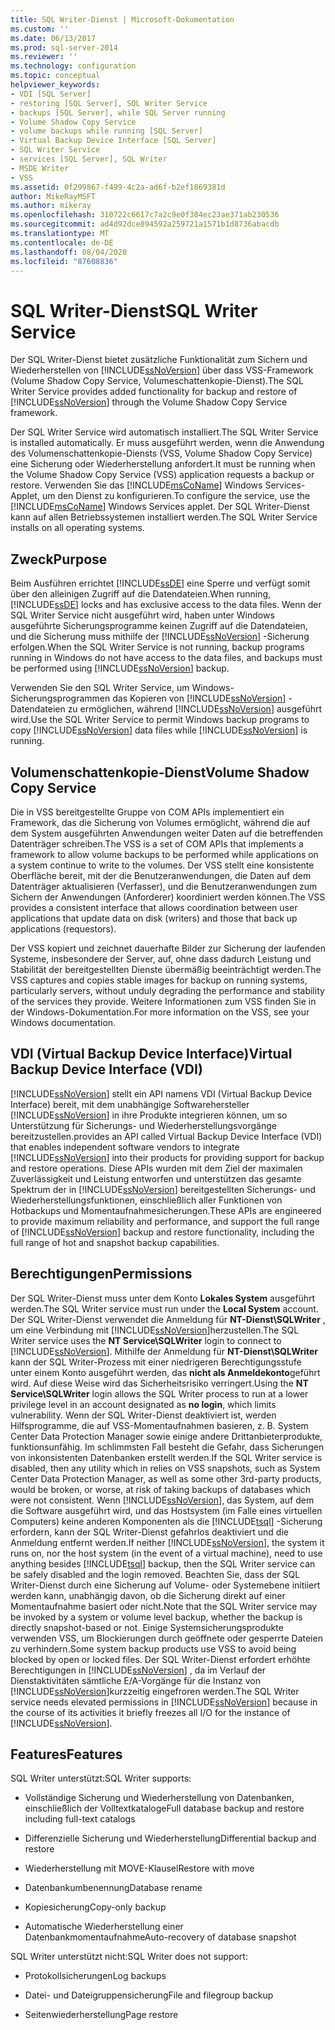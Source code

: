 ```yaml
---
title: SQL Writer-Dienst | Microsoft-Dokumentation
ms.custom: ''
ms.date: 06/13/2017
ms.prod: sql-server-2014
ms.reviewer: ''
ms.technology: configuration
ms.topic: conceptual
helpviewer_keywords:
- VDI [SQL Server]
- restoring [SQL Server], SQL Writer Service
- backups [SQL Server], while SQL Server running
- Volume Shadow Copy Service
- volume backups while running [SQL Server]
- Virtual Backup Device Interface [SQL Server]
- SQL Writer Service
- services [SQL Server], SQL Writer
- MSDE Writer
- VSS
ms.assetid: 0f299867-f499-4c2a-ad6f-b2ef1869381d
author: MikeRayMSFT
ms.author: mikeray
ms.openlocfilehash: 310722c6617c7a2c9e0f384ec23ae371ab230536
ms.sourcegitcommit: ad4d92dce894592a259721a1571b1d8736abacdb
ms.translationtype: MT
ms.contentlocale: de-DE
ms.lasthandoff: 08/04/2020
ms.locfileid: "87608836"
---
```

# <a name="sql-writer-service"></a><span data-ttu-id="b81f3-102">SQL Writer-Dienst</span><span class="sxs-lookup"><span data-stu-id="b81f3-102">SQL Writer Service</span></span>
  <span data-ttu-id="b81f3-103">Der SQL Writer-Dienst bietet zusätzliche Funktionalität zum Sichern und Wiederherstellen von [!INCLUDE[ssNoVersion](../../includes/ssnoversion-md.md)] über dass VSS-Framework (Volume Shadow Copy Service, Volumeschattenkopie-Dienst).</span><span class="sxs-lookup"><span data-stu-id="b81f3-103">The SQL Writer Service provides added functionality for backup and restore of [!INCLUDE[ssNoVersion](../../includes/ssnoversion-md.md)] through the Volume Shadow Copy Service framework.</span></span>  
  
 <span data-ttu-id="b81f3-104">Der SQL Writer Service wird automatisch installiert.</span><span class="sxs-lookup"><span data-stu-id="b81f3-104">The SQL Writer Service is installed automatically.</span></span> <span data-ttu-id="b81f3-105">Er muss ausgeführt werden, wenn die Anwendung des Volumenschattenkopie-Diensts (VSS, Volume Shadow Copy Service) eine Sicherung oder Wiederherstellung anfordert.</span><span class="sxs-lookup"><span data-stu-id="b81f3-105">It must be running when the Volume Shadow Copy Service (VSS) application requests a backup or restore.</span></span> <span data-ttu-id="b81f3-106">Verwenden Sie das [!INCLUDE[msCoName](../../includes/msconame-md.md)] Windows Services-Applet, um den Dienst zu konfigurieren.</span><span class="sxs-lookup"><span data-stu-id="b81f3-106">To configure the service, use the [!INCLUDE[msCoName](../../includes/msconame-md.md)] Windows Services applet.</span></span> <span data-ttu-id="b81f3-107">Der SQL Writer-Dienst kann auf allen Betriebssystemen installiert werden.</span><span class="sxs-lookup"><span data-stu-id="b81f3-107">The SQL Writer Service installs on all operating systems.</span></span>  
  
## <a name="purpose"></a><span data-ttu-id="b81f3-108">Zweck</span><span class="sxs-lookup"><span data-stu-id="b81f3-108">Purpose</span></span>  
 <span data-ttu-id="b81f3-109">Beim Ausführen errichtet [!INCLUDE[ssDE](../../includes/ssde-md.md)] eine Sperre und verfügt somit über den alleinigen Zugriff auf die Datendateien.</span><span class="sxs-lookup"><span data-stu-id="b81f3-109">When running, [!INCLUDE[ssDE](../../includes/ssde-md.md)] locks and has exclusive access to the data files.</span></span> <span data-ttu-id="b81f3-110">Wenn der SQL Writer Service nicht ausgeführt wird, haben unter Windows ausgeführte Sicherungsprogramme keinen Zugriff auf die Datendateien, und die Sicherung muss mithilfe der [!INCLUDE[ssNoVersion](../../includes/ssnoversion-md.md)] -Sicherung erfolgen.</span><span class="sxs-lookup"><span data-stu-id="b81f3-110">When the SQL Writer Service is not running, backup programs running in Windows do not have access to the data files, and backups must be performed using [!INCLUDE[ssNoVersion](../../includes/ssnoversion-md.md)] backup.</span></span>  
  
 <span data-ttu-id="b81f3-111">Verwenden Sie den SQL Writer Service, um Windows-Sicherungsprogrammen das Kopieren von [!INCLUDE[ssNoVersion](../../includes/ssnoversion-md.md)] -Datendateien zu ermöglichen, während [!INCLUDE[ssNoVersion](../../includes/ssnoversion-md.md)] ausgeführt wird.</span><span class="sxs-lookup"><span data-stu-id="b81f3-111">Use the SQL Writer Service to permit Windows backup programs to copy [!INCLUDE[ssNoVersion](../../includes/ssnoversion-md.md)] data files while [!INCLUDE[ssNoVersion](../../includes/ssnoversion-md.md)] is running.</span></span>  
  
## <a name="volume-shadow-copy-service"></a><span data-ttu-id="b81f3-112">Volumenschattenkopie-Dienst</span><span class="sxs-lookup"><span data-stu-id="b81f3-112">Volume Shadow Copy Service</span></span>  
 <span data-ttu-id="b81f3-113">Die in VSS bereitgestellte Gruppe von COM APIs implementiert ein Framework, das die Sicherung von Volumes ermöglicht, während die auf dem System ausgeführten Anwendungen weiter Daten auf die betreffenden Datenträger schreiben.</span><span class="sxs-lookup"><span data-stu-id="b81f3-113">The VSS is a set of COM APIs that implements a framework to allow volume backups to be performed while applications on a system continue to write to the volumes.</span></span> <span data-ttu-id="b81f3-114">Der VSS stellt eine konsistente Oberfläche bereit, mit der die Benutzeranwendungen, die Daten auf dem Datenträger aktualisieren (Verfasser), und die Benutzeranwendungen zum Sichern der Anwendungen (Anforderer) koordiniert werden können.</span><span class="sxs-lookup"><span data-stu-id="b81f3-114">The VSS provides a consistent interface that allows coordination between user applications that update data on disk (writers) and those that back up applications (requestors).</span></span>  
  
 <span data-ttu-id="b81f3-115">Der VSS kopiert und zeichnet dauerhafte Bilder zur Sicherung der laufenden Systeme, insbesondere der Server, auf, ohne dass dadurch Leistung und Stabilität der bereitgestellten Dienste übermäßig beeinträchtigt werden.</span><span class="sxs-lookup"><span data-stu-id="b81f3-115">The VSS captures and copies stable images for backup on running systems, particularly servers, without unduly degrading the performance and stability of the services they provide.</span></span> <span data-ttu-id="b81f3-116">Weitere Informationen zum VSS finden Sie in der Windows-Dokumentation.</span><span class="sxs-lookup"><span data-stu-id="b81f3-116">For more information on the VSS, see your Windows documentation.</span></span>  
  
## <a name="virtual-backup-device-interface-vdi"></a><span data-ttu-id="b81f3-117">VDI (Virtual Backup Device Interface)</span><span class="sxs-lookup"><span data-stu-id="b81f3-117">Virtual Backup Device Interface (VDI)</span></span>  
 [!INCLUDE[ssNoVersion](../../includes/ssnoversion-md.md)] <span data-ttu-id="b81f3-118">stellt ein API namens VDI (Virtual Backup Device Interface) bereit, mit dem unabhängige Softwarehersteller [!INCLUDE[ssNoVersion](../../includes/ssnoversion-md.md)] in ihre Produkte integrieren können, um so Unterstützung für Sicherungs- und Wiederherstellungsvorgänge bereitzustellen.</span><span class="sxs-lookup"><span data-stu-id="b81f3-118">provides an API called Virtual Backup Device Interface (VDI) that enables independent software vendors to integrate [!INCLUDE[ssNoVersion](../../includes/ssnoversion-md.md)] into their products for providing support for backup and restore operations.</span></span> <span data-ttu-id="b81f3-119">Diese APIs wurden mit dem Ziel der maximalen Zuverlässigkeit und Leistung entworfen und unterstützen das gesamte Spektrum der in [!INCLUDE[ssNoVersion](../../includes/ssnoversion-md.md)] bereitgestellten Sicherungs- und Wiederherstellungsfunktionen, einschließlich aller Funktionen von Hotbackups und Momentaufnahmesicherungen.</span><span class="sxs-lookup"><span data-stu-id="b81f3-119">These APIs are engineered to provide maximum reliability and performance, and support the full range of [!INCLUDE[ssNoVersion](../../includes/ssnoversion-md.md)] backup and restore functionality, including the full range of hot and snapshot backup capabilities.</span></span>  
  
## <a name="permissions"></a><span data-ttu-id="b81f3-120">Berechtigungen</span><span class="sxs-lookup"><span data-stu-id="b81f3-120">Permissions</span></span>  
 <span data-ttu-id="b81f3-121">Der SQL Writer-Dienst muss unter dem Konto **Lokales System** ausgeführt werden.</span><span class="sxs-lookup"><span data-stu-id="b81f3-121">The SQL Writer service must run under the **Local System** account.</span></span> <span data-ttu-id="b81f3-122">Der SQL Writer-Dienst verwendet die Anmeldung für **NT-Dienst\SQLWriter** , um eine Verbindung mit [!INCLUDE[ssNoVersion](../../includes/ssnoversion-md.md)]herzustellen.</span><span class="sxs-lookup"><span data-stu-id="b81f3-122">The SQL Writer service uses the **NT Service\SQLWriter** login to connect to [!INCLUDE[ssNoVersion](../../includes/ssnoversion-md.md)].</span></span> <span data-ttu-id="b81f3-123">Mithilfe der Anmeldung für **NT-Dienst\SQLWriter** kann der SQL Writer-Prozess mit einer niedrigeren Berechtigungsstufe unter einem Konto ausgeführt werden, das **nicht als Anmeldekonto**geführt wird. Auf diese Weise wird das Sicherheitsrisiko verringert.</span><span class="sxs-lookup"><span data-stu-id="b81f3-123">Using the **NT Service\SQLWriter** login allows the SQL Writer process to run at a lower privilege level in an account designated as **no login**, which limits vulnerability.</span></span> <span data-ttu-id="b81f3-124">Wenn der SQL Writer-Dienst deaktiviert ist, werden Hilfsprogramme, die auf VSS-Momentaufnahmen basieren, z. B. System Center Data Protection Manager sowie einige andere Drittanbieterprodukte, funktionsunfähig. Im schlimmsten Fall besteht die Gefahr, dass Sicherungen von inkonsistenten Datenbanken erstellt werden.</span><span class="sxs-lookup"><span data-stu-id="b81f3-124">If the SQL Writer service is disabled, then any utility which in relies on VSS snapshots, such as System Center Data Protection Manager, as well as some other 3rd-party products, would be broken, or worse, at risk of taking backups of databases which were not consistent.</span></span> <span data-ttu-id="b81f3-125">Wenn [!INCLUDE[ssNoVersion](../../includes/ssnoversion-md.md)], das System, auf dem die Software ausgeführt wird, und das Hostsystem (im Falle eines virtuellen Computers) keine anderen Komponenten als die [!INCLUDE[tsql](../../includes/tsql-md.md)] -Sicherung erfordern, kann der SQL Writer-Dienst gefahrlos deaktiviert und die Anmeldung entfernt werden.</span><span class="sxs-lookup"><span data-stu-id="b81f3-125">If neither [!INCLUDE[ssNoVersion](../../includes/ssnoversion-md.md)], the system it runs on, nor the host system (in the event of a virtual machine), need to use anything besides [!INCLUDE[tsql](../../includes/tsql-md.md)] backup, then the SQL Writer service can be safely disabled and the login removed.</span></span>  <span data-ttu-id="b81f3-126">Beachten Sie, dass der SQL Writer-Dienst durch eine Sicherung auf Volume- oder Systemebene initiiert werden kann, unabhängig davon, ob die Sicherung direkt auf einer Momentaufnahme basiert oder nicht.</span><span class="sxs-lookup"><span data-stu-id="b81f3-126">Note that the SQL Writer service may be invoked by a system or volume level backup, whether the backup is directly snapshot-based or not.</span></span> <span data-ttu-id="b81f3-127">Einige Systemsicherungsprodukte verwenden VSS, um Blockierungen durch geöffnete oder gesperrte Dateien zu verhindern.</span><span class="sxs-lookup"><span data-stu-id="b81f3-127">Some system backup products use VSS to avoid being blocked by open or locked files.</span></span> <span data-ttu-id="b81f3-128">Der SQL Writer-Dienst erfordert erhöhte Berechtigungen in [!INCLUDE[ssNoVersion](../../includes/ssnoversion-md.md)] , da im Verlauf der Dienstaktivitäten sämtliche E/A-Vorgänge für die Instanz von [!INCLUDE[ssNoVersion](../../includes/ssnoversion-md.md)]kurzzeitig eingefroren werden.</span><span class="sxs-lookup"><span data-stu-id="b81f3-128">The SQL Writer service needs elevated permissions in [!INCLUDE[ssNoVersion](../../includes/ssnoversion-md.md)] because in the course of its activities it briefly freezes all I/O for the instance of [!INCLUDE[ssNoVersion](../../includes/ssnoversion-md.md)].</span></span>  
  
## <a name="features"></a><span data-ttu-id="b81f3-129">Features</span><span class="sxs-lookup"><span data-stu-id="b81f3-129">Features</span></span>  
 <span data-ttu-id="b81f3-130">SQL Writer unterstützt:</span><span class="sxs-lookup"><span data-stu-id="b81f3-130">SQL Writer supports:</span></span>  
  
-   <span data-ttu-id="b81f3-131">Vollständige Sicherung und Wiederherstellung von Datenbanken, einschließlich der Volltextkataloge</span><span class="sxs-lookup"><span data-stu-id="b81f3-131">Full database backup and restore including full-text catalogs</span></span>  
  
-   <span data-ttu-id="b81f3-132">Differenzielle Sicherung und Wiederherstellung</span><span class="sxs-lookup"><span data-stu-id="b81f3-132">Differential backup and restore</span></span>  
  
-   <span data-ttu-id="b81f3-133">Wiederherstellung mit MOVE-Klausel</span><span class="sxs-lookup"><span data-stu-id="b81f3-133">Restore with move</span></span>  
  
-   <span data-ttu-id="b81f3-134">Datenbankumbenennung</span><span class="sxs-lookup"><span data-stu-id="b81f3-134">Database rename</span></span>  
  
-   <span data-ttu-id="b81f3-135">Kopiesicherung</span><span class="sxs-lookup"><span data-stu-id="b81f3-135">Copy-only backup</span></span>  
  
-   <span data-ttu-id="b81f3-136">Automatische Wiederherstellung einer Datenbankmomentaufnahme</span><span class="sxs-lookup"><span data-stu-id="b81f3-136">Auto-recovery of database snapshot</span></span>  
  
 <span data-ttu-id="b81f3-137">SQL Writer unterstützt nicht:</span><span class="sxs-lookup"><span data-stu-id="b81f3-137">SQL Writer does not support:</span></span>  
  
-   <span data-ttu-id="b81f3-138">Protokollsicherungen</span><span class="sxs-lookup"><span data-stu-id="b81f3-138">Log backups</span></span>  
  
-   <span data-ttu-id="b81f3-139">Datei- und Dateigruppensicherung</span><span class="sxs-lookup"><span data-stu-id="b81f3-139">File and filegroup backup</span></span>  
  
-   <span data-ttu-id="b81f3-140">Seitenwiederherstellung</span><span class="sxs-lookup"><span data-stu-id="b81f3-140">Page restore</span></span>  
  
  
